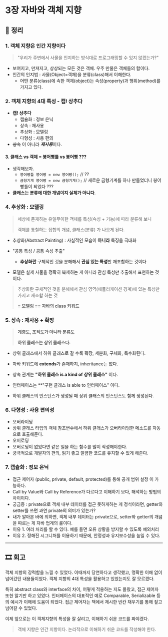 # 3장 자바와 객체 지향

## 📝 정리

### 1. 객체 지향은 인간 지향이다
> "우리가 주변에서 사물을 인지하는 방식대로 프로그래밍할 수 있지 않겠는가?"
- 보여지고, 만져지고, 상상되는 모든 것은 객체. 우주 만물은 객체들의 합이다.
- 인간의 인지법 : 사물(Object=객체)을 분류(class)해서 이해한다.
  - 어떤 분류(class)에 속한 객체(object)는 속성(property)과 행위(method)를 가지고 있다. 

### 2. 객체 지향의 4대 특성 - 캡! 상추다
- **캡! 상추다**
  - 캡슐화 : 정보 은닉
  - 상속 : 재사용
  - 추상화 : 모델링
  - 다형성 : 사용 편의
- ~~상속~~ 이 아니라 ***재사용***이다.

#### 3. 클래스 vs 객체 = 붕어빵틀 vs 붕어빵 ???
- 생각해보자.
  - `붕어빵틀 붕어빵 = new 붕어빵();` // ?? 
  - `금형기계 붕어빵 = new 금형기계();` // 새로운 금형기계를 하나 만들었더니 붕어빵틀이 되었다 ???
- **클래스는 분류에 대한 개념이지 실체가 아니다**.

### 4. 추상화 : 모델링
> 세상에 존재하는 유일무이한 객체를 특성(속성 + 기능)에 따라 분류해 보니
> 
> 객체를 통칠하는 집합의 개념, 클래스(분류) 가 나오게 된다.
- 추상화(Abstract Painting) : 사실적인 모습이 **아니라** 특징을 극대화
- "공통 특성 / 공통 속성 추출"
  - **추상화란** 구체적인 것을 분해해서 **관심 있는 특성**만 재조합하는 것이다

- 모델은 실제 사물을 정확히 복제하는 게 아니라 관심 특성만 추출해서 표현하는 것이다.
> 추상화란 구체적인 것을 분해해서 관심 영역(애플리케이션 경계)에 있는 특성만 가지고 재조합 하는 것
> 
> **= 모델링 == 자바의 class 키워드**

### 5. 상속 : 재사용 + 확장
>**계층도, 조직도가 아니라 분류도**
> 
>**하위 클래스는 상위 클래스다.**
- 상위 클래스에서 하위 클래스로 갈 수록 확장, 세분화, 구체화, 특수화된다.
- 자바 키워드에 **extends**가 존재하지, inheritance는 없다.
- 상속 관계는 **"하위 클래스 is a kind of 상위 클래스"** 이다.


- 인터페이스는 **"구현 클래스 is able to 인터페이스" 이다.

- 하위 클래스의 인스턴스가 생성될 때 상위 클래스의 인스턴스도 함께 생성된다.


### 6. 다형성 : 사용 편의성
- 오버라이딩
- 상위 클래스 타입의 객체 참조변수에서 하위 클래스가 오버라이딩한 메소드를 자동으로 호출해준다.
- 오버로딩
- 오버로딩이 없었다면 같은 일을 하는 함수를 많이 작성해야한다.
- 궁극적으로 개발자의 편의, 읽기 좋고 깔끔한 코드를 유지할 수 있게 해준다.

### 7. 캡슐화 : 정보 은닉
- 접근 제어자 (public, private, default, protected)를 통해 공개 범위 설정 이 가능하다.
- Call by Value와 Call by Reference가 다르다고 이해하기 보다, 해석하는 방법의 차이이다.
- 궁금증 : private으로 객체 내부 데이터를 접근 못하게하는 게 정석이라면, getter와 setter를 쓰면 과연 private의 의미가 있는가?
- 내가 알아본 바에 의하면, 객체 내부 데이터는 private으로, setter와 getter의 개념을 따르는 게 자바 업계의 룰이다.
- 이유 1. 여러 처리를 할 수 있다. 예를 들면 오류 상황을 방지할 수 있도록 예외처리
- 이유 2. 정해진 시그니처를 이용하기 때문에, 안정성과 유지보수성을 높일 수 있다.
--- 

## 🎞 회고

객체 지향의 강력함을 느낄 수 있었다. 이때까지 당연하다고 생각했고, 명확한 이해 없이 넘어갔던 내용들이었다.
객체 지향의 4대 특성을 활용하고 있었는지도 잘 모르겠다.

특히 abstract class와 interface의 차이, 어떻게 적용하는 지도 몰랐고, 접근 제어자 또한 알기만 하고 있었다.
인터페이스의 대표적인 예로 Comparable, Serializable 등의 예시가 이해에 도움이 되었다.
접근 제어자는 책에서 제시한 빈칸 채우기를 통해 짚고 넘어갈 수 있었다.

이제 앞으로는 이 객체지향의 특성을 잘 살리고, 이해하기 쉬운 코드를 짜야겠다.

> 객체 지향은 인간 지향이다. 논리적으로 이해하기 쉬운 코드를 작성해야 한다.

